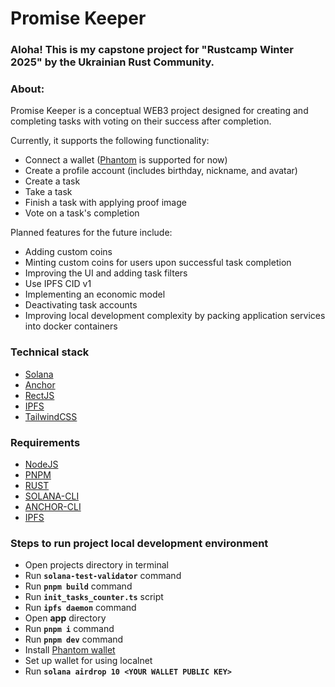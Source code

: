 # **Promise Keeper**

### Aloha! This is my capstone project for "Rustcamp Winter 2025" by the Ukrainian Rust Community.

### About:
Promise Keeper is a conceptual WEB3 project designed for creating and completing tasks with voting on their success
after completion.

Currently, it supports the following functionality:
- Connect a wallet ([Phantom](https://phantom.com/) is supported for now)
- Create a profile account (includes birthday, nickname, and avatar)
- Create a task
- Take a task
- Finish a task with applying proof image
- Vote on a task's completion

Planned features for the future include:
- Adding custom coins
- Minting custom coins for users upon successful task completion
- Improving the UI and adding task filters
- Use IPFS CID v1
- Implementing an economic model
- Deactivating task accounts
- Improving local development complexity by packing application services into docker containers

### Technical stack
- [Solana](https://solana.com/)
- [Anchor](https://www.anchor-lang.com/docs)
- [RectJS](https://react.dev/)
- [IPFS](https://ipfs.tech/)
- [TailwindCSS](https://tailwindcss.com/)

### Requirements
- [NodeJS](https://nodejs.org/uk)
- [PNPM](https://pnpm.io/uk/)
- [RUST](https://www.rust-lang.org/tools/install)
- [SOLANA-CLI](https://solana.com/ru/docs/intro/installation)
- [ANCHOR-CLI](https://www.anchor-lang.com/docs/installation)
- [IPFS](https://docs.ipfs.tech/install/ipfs-desktop/#ubuntu)

### Steps to run project local development environment
- Open projects directory in terminal
- Run **`solana-test-validator`** command
- Run **`pnpm build`** command
- Run **`init_tasks_counter.ts`** script
- Run **`ipfs daemon`** command
- Open **app** directory
- Run **`pnpm i`** command
- Run **`pnpm dev`** command
- Install [Phantom wallet](https://chromewebstore.google.com/detail/phantom/bfnaelmomeimhlpmgjnjophhpkkoljpa?hl=uk&utm_source=ext_sidebar)
- Set up wallet for using localnet
- Run **`solana airdrop 10 <YOUR WALLET PUBLIC KEY>`**